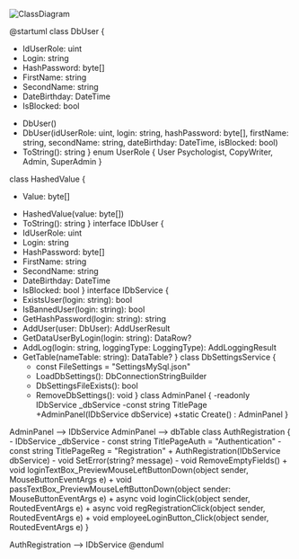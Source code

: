 ![ClassDiagram](https://user-images.githubusercontent.com/119236151/232856755-67ca6ed0-893e-4418-a79e-e92121324541.png)

@startuml
class DbUser {
  - IdUserRole: uint
  - Login: string
  - HashPassword: byte[]
  - FirstName: string
  - SecondName: string
  - DateBirthday: DateTime
  - IsBlocked: bool

  + DbUser()
  + DbUser(idUserRole: uint, login: string, hashPassword: byte[], firstName: string, secondName: string, dateBirthday: DateTime, isBlocked: bool)
  + ToString(): string
}
enum UserRole {
   User
    Psychologist,
    CopyWriter,
    Admin,
    SuperAdmin
}

class HashedValue {
  - Value: byte[]

  + HashedValue(value: byte[])
  + ToString(): string
}
interface IDbUser {
  + IdUserRole: uint
  + Login: string
  + HashPassword: byte[]
  + FirstName: string
  + SecondName: string
  + DateBirthday: DateTime
  + IsBlocked: bool
}
interface IDbService {
  + ExistsUser(login: string): bool
  + IsBannedUser(login: string): bool
  + GetHashPassword(login: string): string
  + AddUser(user: DbUser): AddUserResult
  + GetDataUserByLogin(login: string): DataRow?
  + AddLog(login: string, loggingType: LoggingType): AddLoggingResult
  + GetTable(nameTable: string): DataTable?
}
class DbSettingsService {
    - const FileSettings = "SettingsMySql.json"
    + LoadDbSettings(): DbConnectionStringBuilder
    + DbSettingsFileExists(): bool
    + RemoveDbSettings(): void
}
class AdminPanel {
-readonly IDbService _dbService
-const string TitlePage
+AdminPanel(IDbService dbService)
+static Create() : AdminPanel
}

AdminPanel --> IDbService
AdminPanel --> dbTable
class AuthRegistration {
    - IDbService _dbService
    - const string TitlePageAuth = "Authentication"
    - const string TitlePageReg = "Registration"
    + AuthRegistration(IDbService dbService)
    - void SetError(string? message)
    - void RemoveEmptyFields()
    + void loginTextBox_PreviewMouseLeftButtonDown(object sender, MouseButtonEventArgs e)
    + void passTextBox_PreviewMouseLeftButtonDown(object sender: MouseButtonEventArgs e)
    + async void loginClick(object sender, RoutedEventArgs e)
    + async void regRegistrationClick(object sender, RoutedEventArgs e)
    + void employeeLoginButton_Click(object sender, RoutedEventArgs e)
}

AuthRegistration --> IDbService
@enduml
